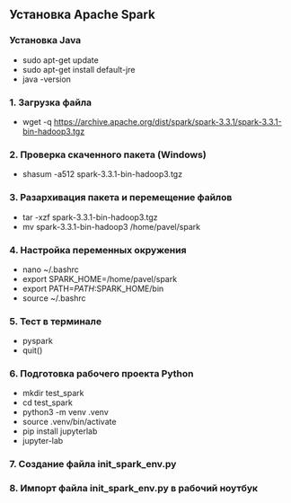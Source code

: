## Установка Apache Spark

### Установка Java
* sudo apt-get update
* sudo apt-get install default-jre
* java -version

### 1. Загрузка файла 
* wget -q https://archive.apache.org/dist/spark/spark-3.3.1/spark-3.3.1-bin-hadoop3.tgz

### 2. Проверка скаченного пакета (Windows)
* shasum -a512 spark-3.3.1-bin-hadoop3.tgz

### 3. Разархивация пакета и перемещение файлов
* tar -xzf spark-3.3.1-bin-hadoop3.tgz
* mv spark-3.3.1-bin-hadoop3 /home/pavel/spark

### 4. Настройка переменных окружения
* nano ~/.bashrc
* export SPARK_HOME=/home/pavel/spark
* export PATH=$PATH:$SPARK_HOME/bin
* source ~/.bashrc

### 5. Тест в терминале
* pyspark
* quit()

### 6. Подготовка рабочего проекта Python
* mkdir test_spark
* cd test_spark
* python3 -m venv .venv
* source .venv/bin/activate
* pip install jupyterlab
* jupyter-lab

### 7. Создание файла init_spark_env.py

### 8. Импорт файла init_spark_env.py в рабочий ноутбук

